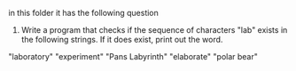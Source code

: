 in this folder it has the following question
1. Write a program that checks if the sequence of characters "lab" exists in the following strings. If it does exist, print out the word.

"laboratory"
"experiment"
"Pans Labyrinth"
"elaborate"
"polar bear"
